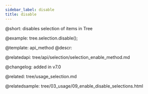 ```yaml
---
sidebar_label: disable
title: disable
---          
```


@short: disables selection of items in Tree





@example:
tree.selection.disable();

@template: api_method
@descr:

@relatedapi: 
tree/api/selection/selection_enable_method.md



@changelog:
added in v7.0

@related: tree/usage_selection.md

@relatedsample: tree/03_usage/09_enable_disable_selections.html